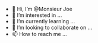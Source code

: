 - 👋 Hi, I’m @Monsieur Joe
- 👀 I’m interested in ...
- 🌱 I’m currently learning ...
- 💞️ I’m looking to collaborate on ...
- 📫 How to reach me ...

<!---
MonsieurTijo/MonsieurTijo is a ✨ special ✨ repository because its `README.md` (this file) appears on your GitHub profile.
You can click the Preview link to take a look at your changes.
--->
